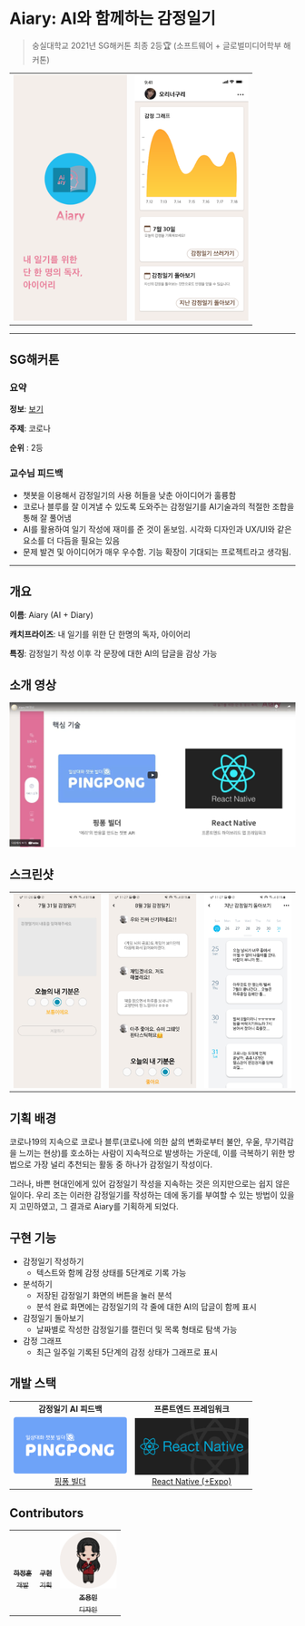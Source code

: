 # Aiary: AI와 함께하는 감정일기

> 숭실대학교 2021년 SG해커톤 최종 2등🏆
(소프트웨어 + 글로벌미디어학부 해커톤)

<table>
  <tr>
    <td align='center'>
      <img src="https://github.com/maemenaver/Aiary/blob/main/src/assets/images/splash.png?raw=true" width=200 />
    </td>
    <td align='center'>
      <img src="https://github.com/maemenaver/Aiary/blob/main/resources/imageMain.png?raw=true" width=200 />
    </td>
  </tr>
</table>

---

## SG해커톤

### 요약

**정보**: <a href="https://github.com/maemenaver/Aiary/blob/main/docs/hackatone.md">보기</a>

**주제**: 코로나

**순위** : 2등

### 교수님 피드백

* 챗봇을 이용해서 감정일기의 사용 허들을 낮춘 아이디어가 훌륭함
* 코로나 블루를 잘 이겨낼 수 있도록 도와주는 감정일기를
  AI기술과의 적절한 조합을 통해 잘 풀어냄
* AI를 활용하여 일기 작성에 재미를 준 것이 돋보임.
  시각화 디자인과 UX/UI와 같은 요소를 더 다듬을 필요는 있음
* 문제 발견 및 아이디어가 매우 우수함.
  기능 확장이 기대되는 프로젝트라고 생각됨.

---

## 개요

**이름**: Aiary (AI + Diary)

**캐치프라이즈**: 내 일기를 위한 단 한명의 독자, 아이어리

**특징**: 감정일기 작성 이후 각 문장에 대한 AI의 답글을 감상 가능

## 소개 영상

<a href="https://www.youtube.com/watch?v=LMvCehuNZ9w">
<img src="https://github.com/maemenaver/Aiary/blob/main/resources/youtube_thumbnail.PNG?raw=true" width=640 />
</a>

## 스크린샷

<table>
  <tr>
    <td align='center'>
      <img src="https://github.com/maemenaver/Aiary/blob/main/resources/screenshot_1.jpg?raw=true" width=200 />
    </td>
    <td align='center'>
      <img src="https://github.com/maemenaver/Aiary/blob/main/resources/screenshot_2.jpg?raw=true" width=200 />
    </td>
    <td align='center'>
      <img src="https://github.com/maemenaver/Aiary/blob/main/resources/screenshot_3.jpg?raw=true" width=200 />
    </td>
  </tr>
</table>

## 기획 배경

코로나19의 지속으로 코로나 블루(코로나에 의한 삶의 변화로부터 불안, 우울, 무기력감을 느끼는 현상)를 호소하는 사람이 지속적으로 발생하는 가운데, 이를 극복하기 위한 방법으로 가장 널리 추천되는 활동 중 하나가 감정일기 작성이다.

그러나, 바쁜 현대인에게 있어 감정일기 작성을 지속하는 것은 의지만으로는 쉽지 않은 일이다. 우리 조는 이러한 감정일기를 작성하는 데에 동기를 부여할 수 있는 방법이 있을지 고민하였고, 그 결과로 Aiary를 기획하게 되었다.

## 구현 기능

- 감정일기 작성하기
  - 텍스트와 함께 감정 상태를 5단계로 기록 가능
- 분석하기
  - 저장된 감정일기 화면의 버튼을 눌러 분석
  - 분석 완료 화면에는 감정일기의 각 줄에 대한 AI의 답글이 함께 표시
- 감정일기 돌아보기
  - 날짜별로 작성한 감정일기를 캘린더 및 목록 형태로 탐색 가능
- 감정 그래프
  - 최근 일주일 기록된 5단계의 감정 상태가 그래프로 표시

## 개발 스택

<table>
  <tr>
    <td><center><b>감정일기 AI 피드백</b></center></td>
    <td><center><b>프론트엔드 프레임워크</b></center></td>
  </tr>
  <tr>
    <td align='center'><a href='https://pingpong.us/'>
      <img src="https://github.com/maemenaver/Aiary/blob/main/resources/logo_pingpong.png?raw=true" width=200 /><br />
      핑퐁 빌더
    </a></td>
    <td align='center'><a href='https://reactnative.dev/'>
      <img src="https://github.com/maemenaver/Aiary/blob/main/resources/logo_reactNative.png?raw=true" width=200 /><br />
      React Native (+Expo)
    </a></td>
  </tr>
</table>

## Contributors

<table>
  <tr>
    <td align="center"><a href="https://github.com/omizha"><img src="https://avatars.githubusercontent.com/u/4525704?v=4?s=100" width="100px;" alt=""/><br /><sub><b>하정훈</b><br />개발</sub></a></td>
    <td align="center"><a href="https://github.com/QyuriLa"><img src="https://avatars.githubusercontent.com/u/68494132?v=4?s=100" width="100px;" alt=""/><br /><sub><b>구현</b><br />기획</sub></a></td>
    <td align="center"><a href="https://github.com/yongmin01"><img src="https://github.com/maemenaver/Aiary/blob/main/resources/designerProfile.png?raw=true" width="100px;" alt=""/><br /><sub><b>조용민</b><br />디자인</sub></a></td>
  </tr>
</table>
